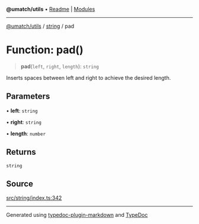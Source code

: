 **@umatch/utils** • [Readme](../../index.md) \| [Modules](../../modules.md)

***

[@umatch/utils](../../modules.md) / [string](../index.md) / pad

# Function: pad()

> **pad**(`left`, `right`, `length`): `string`

Inserts spaces between left and right to achieve the desired length.

## Parameters

• **left**: `string`

• **right**: `string`

• **length**: `number`

## Returns

`string`

## Source

[src/string/index.ts:342](https://github.com/umatch-oficial/utils/blob/7369e19/src/string/index.ts#L342)

***

Generated using [typedoc-plugin-markdown](https://www.npmjs.com/package/typedoc-plugin-markdown) and [TypeDoc](https://typedoc.org/)
